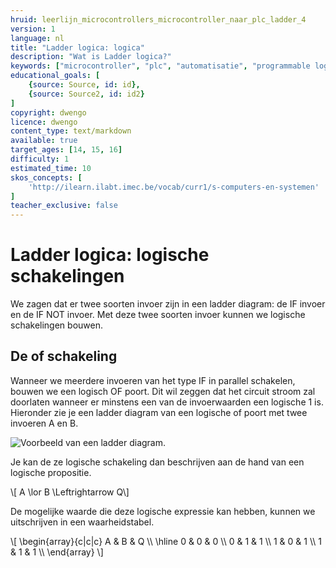 ```yaml
---
hruid: leerlijn_microcontrollers_microcontroller_naar_plc_ladder_4
version: 1
language: nl
title: "Ladder logica: logica"
description: "Wat is Ladder logica?"
keywords: ["microcontroller", "plc", "automatisatie", "programmable logic controller", "µC", "ladder"]
educational_goals: [
    {source: Source, id: id}, 
    {source: Source2, id: id2}
]
copyright: dwengo
licence: dwengo
content_type: text/markdown
available: true
target_ages: [14, 15, 16]
difficulty: 1
estimated_time: 10
skos_concepts: [
    'http://ilearn.ilabt.imec.be/vocab/curr1/s-computers-en-systemen'
]
teacher_exclusive: false
---
```


# Ladder logica: logische schakelingen

We zagen dat er twee soorten invoer zijn in een ladder diagram: de IF invoer en de IF NOT invoer. Met deze twee soorten invoer kunnen we logische schakelingen bouwen.

## De of schakeling

Wanneer we meerdere invoeren van het type IF in parallel schakelen, bouwen we een logisch OF poort. Dit wil zeggen dat het circuit stroom zal doorlaten wanneer er minstens een van de invoerwaarden een logische 1 is. Hieronder zie je een ladder diagram van een logische of poort met twee invoeren A en B.

![Voorbeeld van een ladder diagram.](images/sample_no_labels.svg "Voorbeeld van een ladder diagram.")

Je kan de ze logische schakeling dan beschrijven aan de hand van een logische propositie.

\\[ A \lor B \Leftrightarrow Q\\]

De mogelijke waarde die deze logische expressie kan hebben, kunnen we uitschrijven in een waarheidstabel.

\\[
    \begin{array}{c|c|c}
        A & B & Q \\\\
        \hline 
        0 & 0 & 0 \\\\
        0 & 1 & 1 \\\\
        1 & 0 & 1 \\\\
        1 & 1 & 1 \\\\
    \end{array}
\\]
